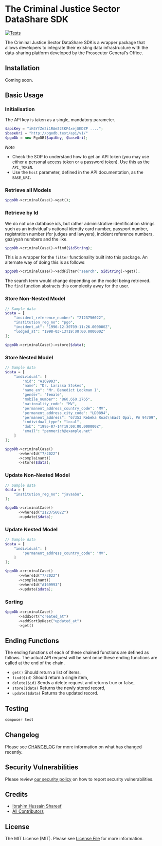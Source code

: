 # The Criminal Justice Sector DataShare SDK

[![Tests](https://img.shields.io/github/actions/workflow/status/javaabu-pvt-ltd/criminal-justice-sector-db-sdk/run-tests.yml?branch=main&label=tests&style=flat-square)](https://github.com/javaabu-pvt-ltd/criminal-justice-sector-db-sdk/actions/workflows/run-tests.yml)

The Criminal Justice Sector DataShare SDKis a wrapper package that allows developers to integrate their existing data
infrastructure with the data-sharing platform developed by the Prosecutor General's Office.

## Installation
Coming soon.
## Basic Usage

### Initialisation

The API key is taken as a single, mandatory parameter.  

```php
$apiKey = "iK4YfZe2i1RAe22tKP4xejGKDZP ....";
$baseUri = "http://pgodb.test/api/v1/"
$pgoDb = new PgoDB($apiKey, $baseUri);
```

*Note*
- Check the SOP to understand how to get an API token (you may use either a personal access token or a password token). Use this as the `API_TOKEN`. 
- Use the `host` parameter, defined in the API documentation, as the `BASE_URI`.

### Retrieve all Models
```php
$pgoDb->criminalCase()->get();
```
### Retrieve by Id
We do not use database ids, but rather administrative identification strings such as an individual's
national identity card number, passport number, registration number (for judges and lawyers), incident reference numbers, gaziyyah numbers and the like.

```php
$pgoDb->criminalCase()->find($idString);
```
This is a wrapper for the `filter` functionality built into this package. 
An alternate way of doing this is as follows:
```php
$pgoDb->criminalCase()->addFilter("search", $idString)->get();
```
The search term would change depending on the model being retrieved. The `find` function
abstracts this complexity away for the user.

### Store Non-Nested Model

```php
// Sample data  
$data = [
    "incident_reference_number": "2123756022",
    "institution_reg_no": "pgo",
    "incident_at": "1996-12-30T09:11:26.000000Z",
    "lodged_at": "1998-03-13T19:00:00.000000Z"
];

$pgoDb->criminalCase()->store($data);
```

### Store Nested Model

```php
// Sample data  
$data = [
    "individual": [
        "nid": "A169993",
        "name": "Dr. Larissa Stokes",
        "name_en": "Mr. Benedict Lockman I",
        "gender": "female",
        "mobile_number": "860.660.2765",
        "nationality_code": "MV",
        "permanent_address_country_code": "MV",
        "permanent_address_city_code": "LD0894",
        "permanent_address": "67353 Rebeka Road\nEast Opal, PA 94709",
        "individual_type": "local",
        "dob": "1995-07-14T19:00:00.000000Z",
        "email": "pemmerich@example.net"
    ]
];

$pgoDb->criminalCase()
      ->whereId("7/2022")
      ->complainant()
      ->store($data);
```

### Update Non-Nested Model

```php
// Sample data  
$data = [
    "institution_reg_no": "javaabu",
];

$pgoDb->criminalCase()
      ->whereId("2123756022")
      ->update($data);
```

### Update Nested Model

```php
// Sample data  
$data = [
    "individual": [
        "permanent_address_country_code": "MV",
    ]
];

$pgoDb->criminalCase()
      ->whereId("7/2022")
      ->complainant()
      ->whereId("A169993")
      ->update($data);
```

### Sorting 
```php
$pgoDb->criminalCase()
      ->addSort("created_at")
      ->addSortByDesc("updated_at")
      ->get()
````

## Ending Functions
The ending functions of each of these chained functions are defined as follows. 
The actual API request will be sent once these ending functions are called at the end of the chain.

-   `get()` Should return a list of items, 
-   `find($id)` Should return a single item,
-   `delete($id)` Sends a delete request and returns true or false,
-   `store($data)` Returns the newly stored record,
-   `update($data)` Returns the updated record.

## Testing

```bash
composer test
```

## Changelog

Please see [CHANGELOG](CHANGELOG.md) for more information on what has changed recently.

## Security Vulnerabilities

Please review [our security policy](../../security/policy) on how to report security vulnerabilities.

## Credits

- [Ibrahim Hussain Shareef](https://github.com/ihshareef)
- [All Contributors](../../contributors)

## License

The MIT License (MIT). Please see [License File](LICENSE.md) for more information.
